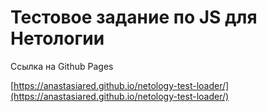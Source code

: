 # Тестовое задание по JS для Нетологии


Ссылка на Github Pages 

[https://anastasiared.github.io/netology-test-loader/](https://anastasiared.github.io/netology-test-loader/)
